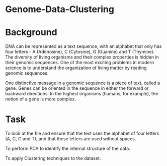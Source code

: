 # Genome-Data-Clustering<br>
# Background<br>
DNA can be represented as a text sequence, with an alphabet that only has four letters - A (Adenosine), C (Cytosine), G (Guanine) and T (Thymine). The diversity of living organisms and their complex properties is hidden in their genomic sequences. One of the most exciting problems in modern science is to understand the organization of living matter by reading genomic sequences.<br>

One distinctive message in a genomic sequence is a piece of text, called a gene. Genes can be oriented in the sequence in either the forward or backward directions. In the highest organisms (humans, for example), the notion of a gene is more complex.<br>

# Task<br>
To look at the file and ensure that the text uses the alphabet of four letters (A, C, G and T), and that these letters are used without spaces.<br>

To perform PCA to identify the internal structure of the data.<br>

To apply Clustering techniques to the dataset.<br>
